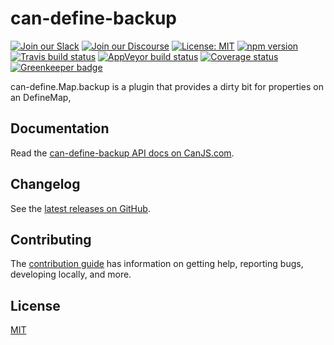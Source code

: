 # can-define-backup

[![Join our Slack](https://img.shields.io/badge/slack-join%20chat-611f69.svg)](https://www.bitovi.com/community/slack?utm_source=badge&utm_medium=badge&utm_campaign=pr-badge&utm_content=badge)
[![Join our Discourse](https://img.shields.io/discourse/https/forums.bitovi.com/posts.svg)](https://forums.bitovi.com/?utm_source=badge&utm_medium=badge&utm_campaign=pr-badge&utm_content=badge)
[![License: MIT](https://img.shields.io/badge/license-MIT-blue.svg)](https://github.com/canjs/can-define-backup/blob/master/LICENSE.md)
[![npm version](https://badge.fury.io/js/can-define-backup.svg)](https://www.npmjs.com/package/can-define-backup)
[![Travis build status](https://travis-ci.org/canjs/can-define-backup.svg?branch=master)](https://travis-ci.org/canjs/can-define-backup)
[![AppVeyor build status](https://ci.appveyor.com/api/projects/status/github/canjs/can-define-backup?branch=master&svg=true)](https://ci.appveyor.com/project/matthewp/can-define-backup)
[![Coverage status](https://coveralls.io/repos/github/canjs/can-define-backup/badge.svg?branch=master)](https://coveralls.io/github/canjs/can-define-backup?branch=master)
[![Greenkeeper badge](https://badges.greenkeeper.io/canjs/can-define-backup.svg)](https://greenkeeper.io/)

can-define.Map.backup is a plugin that provides a dirty bit for properties on an DefineMap,

## Documentation

Read the [can-define-backup API docs on CanJS.com](https://canjs.com/doc/can-define-backup.html).

## Changelog

See the [latest releases on GitHub](https://github.com/canjs/can-define-backup/releases).

## Contributing

The [contribution guide](https://github.com/canjs/can-define-backup/blob/master/CONTRIBUTING.md) has information on getting help, reporting bugs, developing locally, and more.

## License

[MIT](https://github.com/canjs/can-define-backup/blob/master/LICENSE.md)
